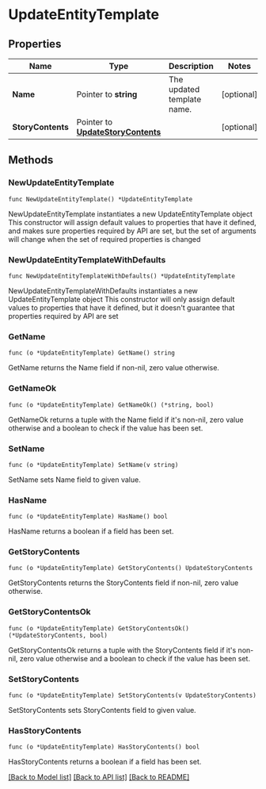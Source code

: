 # UpdateEntityTemplate

## Properties

Name | Type | Description | Notes
------------ | ------------- | ------------- | -------------
**Name** | Pointer to **string** | The updated template name. | [optional] 
**StoryContents** | Pointer to [**UpdateStoryContents**](UpdateStoryContents.md) |  | [optional] 

## Methods

### NewUpdateEntityTemplate

`func NewUpdateEntityTemplate() *UpdateEntityTemplate`

NewUpdateEntityTemplate instantiates a new UpdateEntityTemplate object
This constructor will assign default values to properties that have it defined,
and makes sure properties required by API are set, but the set of arguments
will change when the set of required properties is changed

### NewUpdateEntityTemplateWithDefaults

`func NewUpdateEntityTemplateWithDefaults() *UpdateEntityTemplate`

NewUpdateEntityTemplateWithDefaults instantiates a new UpdateEntityTemplate object
This constructor will only assign default values to properties that have it defined,
but it doesn't guarantee that properties required by API are set

### GetName

`func (o *UpdateEntityTemplate) GetName() string`

GetName returns the Name field if non-nil, zero value otherwise.

### GetNameOk

`func (o *UpdateEntityTemplate) GetNameOk() (*string, bool)`

GetNameOk returns a tuple with the Name field if it's non-nil, zero value otherwise
and a boolean to check if the value has been set.

### SetName

`func (o *UpdateEntityTemplate) SetName(v string)`

SetName sets Name field to given value.

### HasName

`func (o *UpdateEntityTemplate) HasName() bool`

HasName returns a boolean if a field has been set.

### GetStoryContents

`func (o *UpdateEntityTemplate) GetStoryContents() UpdateStoryContents`

GetStoryContents returns the StoryContents field if non-nil, zero value otherwise.

### GetStoryContentsOk

`func (o *UpdateEntityTemplate) GetStoryContentsOk() (*UpdateStoryContents, bool)`

GetStoryContentsOk returns a tuple with the StoryContents field if it's non-nil, zero value otherwise
and a boolean to check if the value has been set.

### SetStoryContents

`func (o *UpdateEntityTemplate) SetStoryContents(v UpdateStoryContents)`

SetStoryContents sets StoryContents field to given value.

### HasStoryContents

`func (o *UpdateEntityTemplate) HasStoryContents() bool`

HasStoryContents returns a boolean if a field has been set.


[[Back to Model list]](../README.md#documentation-for-models) [[Back to API list]](../README.md#documentation-for-api-endpoints) [[Back to README]](../README.md)


